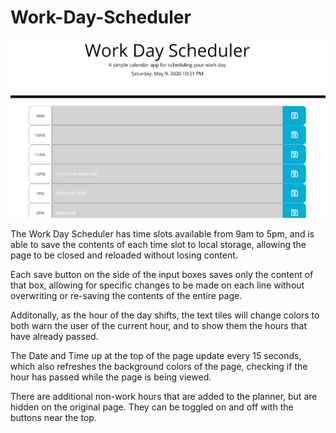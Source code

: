 # Work-Day-Scheduler

![Example of Functional Planner](Assets\WDSscreenshot.JPG)

The Work Day Scheduler has time slots available from 9am to 5pm, and is able to save the contents of each time slot to local storage, allowing the page to be closed and reloaded without losing content.

Each save button on the side of the input boxes saves only the content of that box, allowing for specific changes to be made on each line without overwriting or re-saving the contents of the entire page.  

Additonally, as the hour of the day shifts, the text tiles will change colors to both warn the user of the current hour, and to show them the hours that have already passed.

The Date and Time up at the top of the page update every 15 seconds, which also refreshes the background colors of the page, checking if the hour has passed while the page is being viewed. 

There are additional non-work hours that are added to the planner, but are hidden on the original page.  They can be toggled on and off with the buttons near the top.